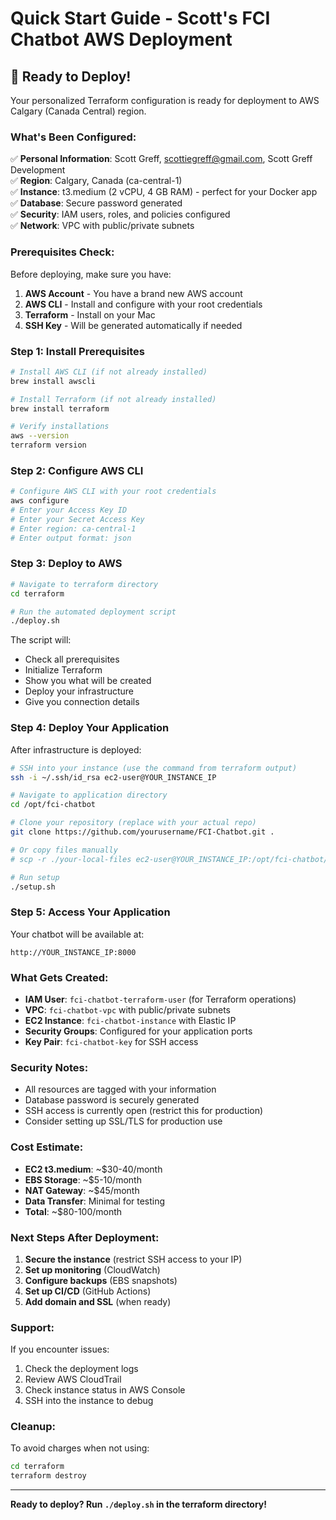 # Quick Start Guide - Scott's FCI Chatbot AWS Deployment

## 🚀 Ready to Deploy!

Your personalized Terraform configuration is ready for deployment to AWS Calgary (Canada Central) region.

### What's Been Configured:

✅ **Personal Information**: Scott Greff, scottiegreff@gmail.com, Scott Greff Development  
✅ **Region**: Calgary, Canada (ca-central-1)  
✅ **Instance**: t3.medium (2 vCPU, 4 GB RAM) - perfect for your Docker app  
✅ **Database**: Secure password generated  
✅ **Security**: IAM users, roles, and policies configured  
✅ **Network**: VPC with public/private subnets  

### Prerequisites Check:

Before deploying, make sure you have:

1. **AWS Account** - You have a brand new AWS account
2. **AWS CLI** - Install and configure with your root credentials
3. **Terraform** - Install on your Mac
4. **SSH Key** - Will be generated automatically if needed

### Step 1: Install Prerequisites

```bash
# Install AWS CLI (if not already installed)
brew install awscli

# Install Terraform (if not already installed)
brew install terraform

# Verify installations
aws --version
terraform version
```

### Step 2: Configure AWS CLI

```bash
# Configure AWS CLI with your root credentials
aws configure
# Enter your Access Key ID
# Enter your Secret Access Key  
# Enter region: ca-central-1
# Enter output format: json
```

### Step 3: Deploy to AWS

```bash
# Navigate to terraform directory
cd terraform

# Run the automated deployment script
./deploy.sh
```

The script will:
- Check all prerequisites
- Initialize Terraform
- Show you what will be created
- Deploy your infrastructure
- Give you connection details

### Step 4: Deploy Your Application

After infrastructure is deployed:

```bash
# SSH into your instance (use the command from terraform output)
ssh -i ~/.ssh/id_rsa ec2-user@YOUR_INSTANCE_IP

# Navigate to application directory
cd /opt/fci-chatbot

# Clone your repository (replace with your actual repo)
git clone https://github.com/yourusername/FCI-Chatbot.git .

# Or copy files manually
# scp -r ./your-local-files ec2-user@YOUR_INSTANCE_IP:/opt/fci-chatbot/

# Run setup
./setup.sh
```

### Step 5: Access Your Application

Your chatbot will be available at:
```
http://YOUR_INSTANCE_IP:8000
```

### What Gets Created:

- **IAM User**: `fci-chatbot-terraform-user` (for Terraform operations)
- **VPC**: `fci-chatbot-vpc` with public/private subnets
- **EC2 Instance**: `fci-chatbot-instance` with Elastic IP
- **Security Groups**: Configured for your application ports
- **Key Pair**: `fci-chatbot-key` for SSH access

### Security Notes:

- All resources are tagged with your information
- Database password is securely generated
- SSH access is currently open (restrict this for production)
- Consider setting up SSL/TLS for production use

### Cost Estimate:

- **EC2 t3.medium**: ~$30-40/month
- **EBS Storage**: ~$5-10/month  
- **NAT Gateway**: ~$45/month
- **Data Transfer**: Minimal for testing
- **Total**: ~$80-100/month

### Next Steps After Deployment:

1. **Secure the instance** (restrict SSH access to your IP)
2. **Set up monitoring** (CloudWatch)
3. **Configure backups** (EBS snapshots)
4. **Set up CI/CD** (GitHub Actions)
5. **Add domain and SSL** (when ready)

### Support:

If you encounter issues:
1. Check the deployment logs
2. Review AWS CloudTrail
3. Check instance status in AWS Console
4. SSH into the instance to debug

### Cleanup:

To avoid charges when not using:
```bash
cd terraform
terraform destroy
```

---

**Ready to deploy? Run `./deploy.sh` in the terraform directory!** 
